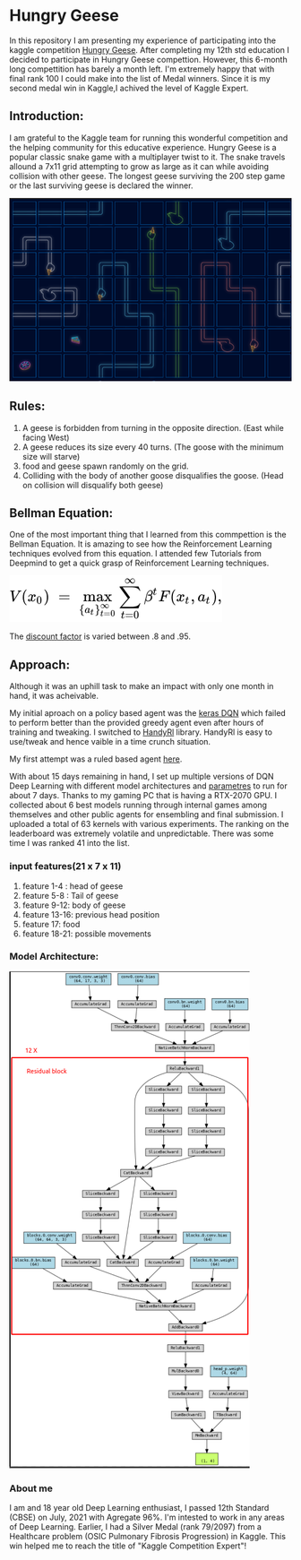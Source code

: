 # Hungry Geese
In this repository I am presenting my experience of participating into the kaggle competition [Hungry Geese](https://www.kaggle.com/c/hungry-geese/).
After completing my 12th std education I decided to participate in Hungry Geese compettion. However, this 6-month long compettition has barely a month left. I'm extremely happy that with final rank 100 I could make into the list of Medal winners. Since it is my second medal win in Kaggle,I achived the level of Kaggle Expert. 

## Introduction:
I am grateful to the Kaggle team for running this wonderful competition and the helping community for this educative experience.
Hungry Geese is a popular classic snake game with a multiplayer twist to it. The snake travels allound a 7x11 grid attempting to grow as large as it can while avoiding collision with other geese. The longest geese surviving the 200 step game or the last surviving geese is declared the winner.

![Game](/images/2021-08-12_01-57.png)


## Rules:
1) A geese is forbidden from turning in the opposite direction. (East while facing West)
2) A geese reduces its size every 40 turns. (The goose with the minimum size will starve)
3) food and geese spawn randomly on the grid.
4) Colliding with the body of another goose disqualifies the goose. (Head on collision will disqualify both geese)

## Bellman Equation:
One of the most important thing that I learned from this commpettion is the Bellman Equation. It is amazing to see how the Reinforcement Learning techniques evolved from this equation. I attended few Tutorials from Deepmind to get a quick grasp of Reinforcement Learning techniques. 

![equation](/images/bellman.svg)

The [discount factor](https://stats.stackexchange.com/questions/221402/understanding-the-role-of-the-discount-factor-in-reinforcement-learning) is varied between .8 and .95.
## Approach:
Although it was an uphill task to make an impact with only one month in hand, it was acheivable.

My initial aproach on a policy based agent was the [keras DQN](src/keras.ipynb) which failed to perform better than the provided greedy agent even after hours of training and tweaking. I switched to [HandyRl](https://github.com/DeNA/HandyRL) library. HandyRl is easy to use/tweak and hence vaible in a time crunch situation.

My first attempt was a ruled based agent [here](src/Smarter_Greedy_Goose.ipynb).

With about 15 days remaining in hand, I set up multiple versions of DQN Deep Learning with different model architectures and [parametres](config.yaml) to run for about 7 days. Thanks to my gaming PC that is having a RTX-2070 GPU. I collected about 6 best models running through internal games among themselves and other public agents for ensembling and final submission. I uploaded a total of 63 kernels with various experiments. The ranking on the leaderboard was extremely volatile and unpredictable. There was some time I was ranked 41 into the list. 
### input features(21 x 7 x 11)
   1) feature 1-4 : head of geese
   2) feature 5-8 : Tail of geese
   3) feature 9-12: body of geese
   4) feature 13-16: previous head position
   5) feature 17: food
   6) feature 18-21: possible movements
### Model Architecture:
![Model](/images/architecture_model.png)



### About me
I am and 18 year old Deep Learning enthusiast, I passed 12th Standard (CBSE) on July, 2021 with Agregate 96%. I'm intested to work in any areas of Deep Learning. Earlier, I had a Silver Medal (rank 79/2097) from a Healthcare problem (OSIC Pulmonary Fibrosis Progression) in Kaggle. This win helped me to reach the title of "Kaggle Competition Expert"!

